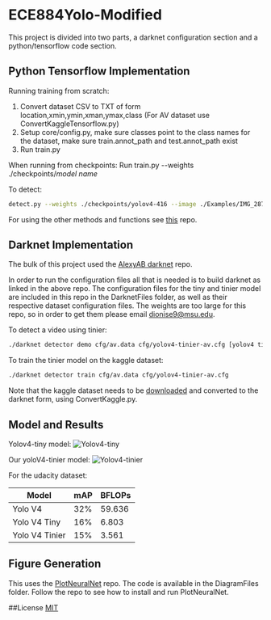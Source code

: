 # ECE884Yolo-Modified

This project is divided into two parts, a darknet configuration section and a python/tensorflow code section.

## Python Tensorflow Implementation

Running training from scratch:
1. Convert dataset CSV to TXT of form location,xmin,ymin,xman,ymax,class
(For AV dataset use ConvertKaggleTensorflow.py)
2. Setup core/config.py, make sure classes point to the class names for the dataset,
make sure train.annot_path and test.annot_path exist
3. Run train.py

When running from checkpoints:
Run train.py --weights ./checkpoints/*model name*

To detect:

```bash
detect.py --weights ./checkpoints/yolov4-416 --image ./Examples/IMG_2878.PNG
```

For using the other methods and functions see [this](https://github.com/hunglc007/tensorflow-yolov4-tflite) repo.

## Darknet Implementation

The bulk of this project used the [AlexyAB darknet](https://github.com/AlexeyAB/darknet) repo.

In order to run the configuration files all that is needed is to build darknet as linked in the above repo.
The configuration files for the tiny and tinier model are included in this repo in the DarknetFiles folder, as well as 
their respective dataset configuration files. The weights are too large for this repo, so in order to get them please
email dionise9@msu.edu.

To detect a video using tinier:

```bash
./darknet detector demo cfg/av.data cfg/yolov4-tinier-av.cfg [yolov4 tinier weights path] [video path]
```

To train the tinier model on the kaggle dataset:

```bash
./darknet detector train cfg/av.data cfg/yolov4-tinier-av.cfg
```
Note that the kaggle dataset needs to be [downloaded](https://www.kaggle.com/datasets/alincijov/self-driving-cars?resource=download) and converted to the darknet form, using ConvertKaggle.py.

## Model and Results

Yolov4-tiny model:
![Yolov4-tiny](https://github.com/Dionise9/ECE884Yolo-Modified/blobv/master/DiagramFiles/yolov4-tiny-1.jpg?raw=true)

Our yoloV4-tinier model:
![Yolov4-tinier](https://github.com/[username]/[reponame]/blob/[branch]/image.jpg?raw=true)

For the udacity dataset:

Model | mAP | BFLOPs 
--- | --- | ---
Yolo V4 | 32% | 59.636
Yolo V4 Tiny | 16% | 6.803
Yolo V4 Tinier | 15% | 3.561

## Figure Generation

This uses the [PlotNeuralNet](https://github.com/HarisIqbal88/PlotNeuralNet) repo. 
The code is available in the DiagramFiles folder. Follow the repo to see how to install and run PlotNeuralNet.

##License
[MIT](https://choosealicense.com/licenses/mit/)

